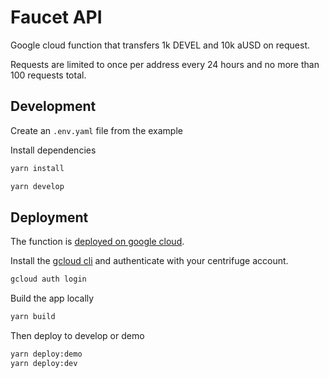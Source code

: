 # Faucet API

Google cloud function that transfers 1k DEVEL and 10k aUSD on request.

Requests are limited to once per address every 24 hours and no more than 100 requests total.

## Development

Create an `.env.yaml` file from the example

Install dependencies

```bash
yarn install
```

```bash
yarn develop
```

## Deployment

The function is [deployed on google cloud](https://console.cloud.google.com/functions/list?env=gen1&project=peak-vista-185616&tab=logs).

Install the [gcloud cli](https://cloud.google.com/sdk/docs/install) and authenticate with your centrifuge account.

```bash
gcloud auth login
```

Build the app locally

```bash
yarn build
```

Then deploy to develop or demo

```bash
yarn deploy:demo
yarn deploy:dev
```
